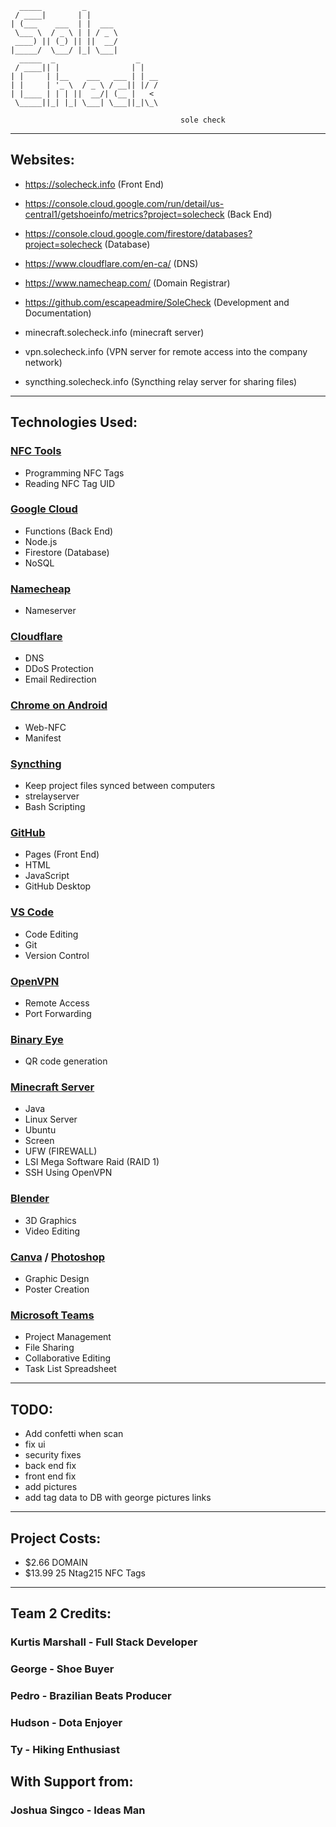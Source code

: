                                          
      _____         _                
     / ____|       | |               
    | (___    ___  | |  ___          
     \___ \  / _ \ | | / _ \         
     ____) || (_) || ||  __/         
    |_____/  \___/ |_| \___|         
      _____  _                  _    
     / ____|| |                | |   
    | |     | |__    ___   ___ | | __
    | |     | '_ \  / _ \ / __|| |/ /
    | |____ | | | ||  __/| (__ |   < 
     \_____||_| |_| \___| \___||_|\_\
                                       
                                          sole check                             
-----------------------------------------

## Websites:

- https://solecheck.info (Front End)

- https://console.cloud.google.com/run/detail/us-central1/getshoeinfo/metrics?project=solecheck (Back End)

- https://console.cloud.google.com/firestore/databases?project=solecheck (Database)

- https://www.cloudflare.com/en-ca/ (DNS)

- https://www.namecheap.com/ (Domain Registrar)

- https://github.com/escapeadmire/SoleCheck (Development and Documentation)

- minecraft.solecheck.info (minecraft server)

- vpn.solecheck.info (VPN server for remote access into the company network)

- syncthing.solecheck.info (Syncthing relay server for sharing files)

-----------------------------------------

## Technologies Used:

### [NFC Tools](https://www.wakdev.com/en/apps/nfc-tools-pc-mac.html)
- Programming NFC Tags  
- Reading NFC Tag UID  

### [Google Cloud](https://cloud.google.com/)
- Functions (Back End)  
- Node.js  
- Firestore (Database)  
- NoSQL  

### [Namecheap](https://www.namecheap.com/)
- Nameserver  

### [Cloudflare](https://www.cloudflare.com/)
- DNS  
- DDoS Protection  
- Email Redirection  

### [Chrome on Android](https://developer.chrome.com/docs/capabilities/nfc)
- Web-NFC  
- Manifest  

### [Syncthing](https://syncthing.net/)
- Keep project files synced between computers  
- strelayserver  
- Bash Scripting  

### [GitHub](https://github.com/)
- Pages (Front End)  
- HTML  
- JavaScript  
- GitHub Desktop  

### [VS Code](https://code.visualstudio.com/)
- Code Editing  
- Git  
- Version Control  

### [OpenVPN](https://openvpn.net/)
- Remote Access  
- Port Forwarding  

### [Binary Eye](https://play.google.com/store/apps/details?id=de.markusfisch.android.binaryeye&hl=en_CA)
- QR code generation  

### [Minecraft Server](https://www.minecraft.net/en-us/download/server)
- Java  
- Linux Server  
- Ubuntu  
- Screen  
- UFW (FIREWALL)  
- LSI Mega Software Raid (RAID 1)  
- SSH Using OpenVPN  

### [Blender](https://www.blender.org/)
- 3D Graphics  
- Video Editing  

### [Canva](https://www.canva.com/) / [Photoshop](https://www.adobe.com/products/photoshop.html)
- Graphic Design  
- Poster Creation  

### [Microsoft Teams](https://www.microsoft.com/en-us/microsoft-teams/group-chat-software)
- Project Management  
- File Sharing  
- Collaborative Editing  
- Task List Spreadsheet  

-----------------------------------------
## TODO:
- Add confetti when scan
- fix ui
- security fixes
- back end fix
- front end fix
- add pictures 
- add tag data to DB with george pictures links


-----------------------------------------


## Project Costs:
- $2.66 DOMAIN
- $13.99 25 Ntag215 NFC Tags

-----------------------------------------

## Team 2 Credits:

### Kurtis Marshall - Full Stack Developer
### George - Shoe Buyer
### Pedro - Brazilian Beats Producer
### Hudson - Dota Enjoyer
### Ty - Hiking Enthusiast

## With Support from:

### Joshua Singco - Ideas Man  
